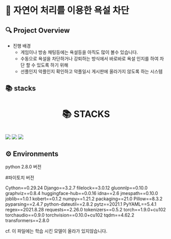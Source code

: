 # 📝 자연어 처리를 이용한 욕설 차단

## :mag: Project Overview
* 진행 배경
  * 게임이나 방송 채팅등에는 욕설등을 아직도 많이 볼수 있습니다.
  * 수동으로 욕설을 차단하거나 강퇴하는 방식에서 바로바로 욕설 인지를 하여 차단 할 수 있도록 하기 위해
  * 선플인지 악플인지 확인하고 악플일시 게시판에 올라가지 않도록 하는 시스템
  
  

## 📚 stacks
  <div align=center><h1>📚 STACKS</h1></div>

<div> 
  <br>
   <img src="https://img.shields.io/badge/python-3776AB?style=for-the-badge&logo=python&logoColor=white"> 
   <img src="https://img.shields.io/badge/django-092E20?style=for-the-badge&logo=django&logoColor=white">
   <img src="https://img.shields.io/badge/PyTorch-EE4C2C?style=for-the-badge&logo=PyTorch&logoColor=white">
  <br>
</div>

## ⚙️ Environments

  python 2.8.0 버전
  
  #파이토치 버전

   Cython==0.29.24
   Django==3.2.7
   filelock==3.0.12
   gluonnlp==0.10.0
   graphviz==0.8.4
   huggingface-hub==0.0.16
   idna==2.6
   jmespath==0.10.0
   joblib==1.0.1
   kobert==0.1.2
   numpy==1.21.2
   packaging==21.0
   Pillow==8.3.2
   pyparsing==2.4.7
   python-dateutil==2.8.2
   pytz==2021.1
   PyYAML==5.4.1
   regex==2021.8.28
   requests==2.26.0
   tokenizers==0.5.2
   torch==1.9.0+cu102
   torchaudio==0.9.0
   torchvision==0.10.0+cu102
   tqdm==4.62.2
   transformers==2.8.0

  
cf. 이 파일에는 학습 시킨 모델이 올라가 있지않습니다.

